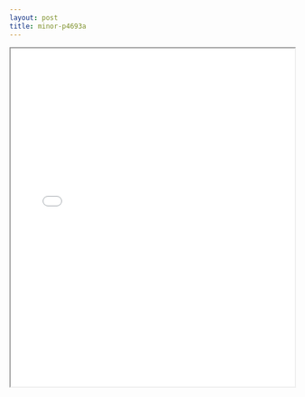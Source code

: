 ```yaml
---
layout: post
title: minor-p4693a
---
```


<div class="pdf-container">
<iframe src="/assets/pdfs/minor-p4693a.pdf" height="600" width="100%" allowFullScreen="true"></iframe>
</div>

